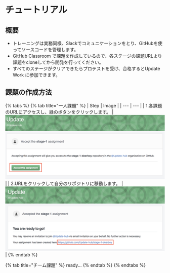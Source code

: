 # チュートリアル

## 概要

* トレーニングは実務同様、Slackでコミュニケーションをとり、GitHubを使ってソースコードを管理します。
* GitHub Classroom で課題を作成しているので、各ステージの課題URLより課題をcloneしてから開発を行ってください。
* すべてのステージがクリアできたらプロテストを受け、合格するとUpdate Work に参加できます。

## 課題の作成方法

{% tabs %}
{% tab title="一人課題" %}
| Step | Image |
| --- | --- |
| 1.各課題のURLにアクセスし、緑のボタンをクリックします。 | ![](../.gitbook/assets/sukurnshotto-2018-03-21-194144.png) |
| 2.URLをクリックして自分のリポジトリに移動します。 | ![](../.gitbook/assets/sukurnshotto-2018-03-21-194153.png) |
{% endtab %}

{% tab title="チーム課題" %}
ready...
{% endtab %}
{% endtabs %}



